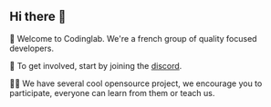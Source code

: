 ## Hi there 👋

🙋‍ Welcome to Codinglab. We're a french group of quality focused developers.

🌈 To get involved, start by joining the [discord](https://discord.gg/7Guzz9e).

👩‍💻 We have several cool opensource project, we encourage you to participate, everyone can learn from them or teach us.
